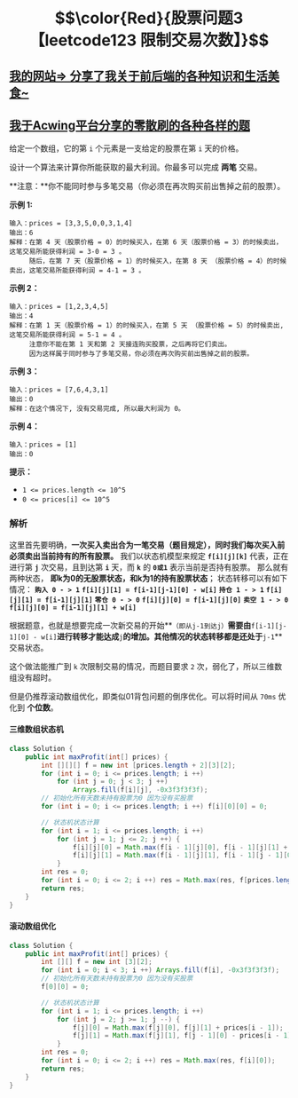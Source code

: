 # $$\color{Red}{股票问题3【leetcode123 限制交易次数】}$$

## [我的网站=> 分享了我关于前后端的各种知识和生活美食~](https://www.fanxy.cloud)

## [我于Acwing平台分享的零散刷的各种各样的题](https://www.acwing.com/blog/content/33005/) 

给定一个数组，它的第 `i` 个元素是一支给定的股票在第 `i` 天的价格。

设计一个算法来计算你所能获取的最大利润。你最多可以完成 **两笔** 交易。

**注意：**你不能同时参与多笔交易（你必须在再次购买前出售掉之前的股票）。

 

**示例 1:**

```
输入：prices = [3,3,5,0,0,3,1,4]
输出：6
解释：在第 4 天（股票价格 = 0）的时候买入，在第 6 天（股票价格 = 3）的时候卖出，这笔交易所能获得利润 = 3-0 = 3 。
     随后，在第 7 天（股票价格 = 1）的时候买入，在第 8 天 （股票价格 = 4）的时候卖出，这笔交易所能获得利润 = 4-1 = 3 。
```

**示例 2：**

```
输入：prices = [1,2,3,4,5]
输出：4
解释：在第 1 天（股票价格 = 1）的时候买入，在第 5 天 （股票价格 = 5）的时候卖出, 这笔交易所能获得利润 = 5-1 = 4 。   
     注意你不能在第 1 天和第 2 天接连购买股票，之后再将它们卖出。   
     因为这样属于同时参与了多笔交易，你必须在再次购买前出售掉之前的股票。
```

**示例 3：**

```
输入：prices = [7,6,4,3,1] 
输出：0 
解释：在这个情况下, 没有交易完成, 所以最大利润为 0。
```

**示例 4：**

```
输入：prices = [1]
输出：0
```

 

**提示：**

- `1 <= prices.length <= 10^5`
- `0 <= prices[i] <= 10^5`



### 解析

这里首先要明确，**一次买入卖出合为一笔交易（题目规定），同时我们每次买入前必须卖出当前持有的所有股票。**
我们以状态机模型来规定 **`f[i][j][k]`** 代表，正在进行第 **`j`** 次交易，且到达第 **`i`** 天，而 **`k`** 的 **`0或1`** 表示当前是否持有股票。
那么就有两种状态， **即k为0的无股票状态，和k为1的持有股票状态**；
状态转移可以有如下情况：
**`购入 0 - > 1`**     **`f[i][j][1] = f[i-1][j-1][0] - w[i]`**
**`持仓 1 - > 1`**     **`f[i][j][1] = f[i-1][j][1]`**
**`零仓 0 - > 0`**     **`f[i][j][0] = f[i-1][j][0]`**
**`卖空 1 - > 0`**     **`f[i][j][0] = f[i-1][j][1] + w[i]`**

根据题意，也就是想要完成一次新交易的开始**`（即从j-1到达j）`**需要由**`f[i-1][j-1][0] - w[i]`**进行转移才能达成**`j`**的增加。其他情况的状态转移都是还处于**`j-1`**交易状态。

这个做法能推广到 `k` 次限制交易的情况，而题目要求 `2` 次，弱化了，所以三维数组没有超时。

但是仍推荐滚动数组优化，即类似01背包问题的倒序优化。可以将时间从 `70ms` 优化到 **个位数**。



#### 三维数组状态机

```java
class Solution {
    public int maxProfit(int[] prices) {
        int [][][] f = new int [prices.length + 2][3][2];
        for (int i = 0; i <= prices.length; i ++) 
            for (int j = 0; j < 3; j ++)
                Arrays.fill(f[i][j], -0x3f3f3f3f);
        // 初始化所有天数未持有股票为0 因为没有买股票
        for (int i = 0; i <= prices.length; i ++) f[i][0][0] = 0;

        // 状态机状态计算
        for (int i = 1; i <= prices.length; i ++)
            for (int j = 1; j <= 2; j ++) {
                f[i][j][0] = Math.max(f[i - 1][j][0], f[i - 1][j][1] + prices[i - 1]);
                f[i][j][1] = Math.max(f[i - 1][j][1], f[i - 1][j - 1][0] - prices[i - 1]);
            }
        int res = 0;
        for (int i = 0; i <= 2; i ++) res = Math.max(res, f[prices.length][i][0]);
        return res;
    }
}
```



#### 滚动数组优化

```java
class Solution {
    public int maxProfit(int[] prices) {
        int [][] f = new int [3][2];
        for (int i = 0; i < 3; i ++) Arrays.fill(f[i], -0x3f3f3f3f);
        // 初始化所有天数未持有股票为0 因为没有买股票
        f[0][0] = 0;

        // 状态机状态计算
        for (int i = 1; i <= prices.length; i ++)
            for (int j = 2; j >= 1; j --) {
                f[j][0] = Math.max(f[j][0], f[j][1] + prices[i - 1]);
                f[j][1] = Math.max(f[j][1], f[j - 1][0] - prices[i - 1]);
            }
        int res = 0;
        for (int i = 0; i <= 2; i ++) res = Math.max(res, f[i][0]);
        return res;
    }
}
```

